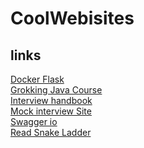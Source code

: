 # CoolWebisites

## links

[Docker Flask](https://www.digitalocean.com/community/tutorials/how-to-build-and-deploy-a-flask-application-using-docker-on-ubuntu-20-04) \
[Grokking Java Course](https://www.educative.io/courses/grokking-coding-interview-patterns-java) \
[Interview handbook](https://www.techinterviewhandbook.org/software-engineering-interview-guide/) \
[Mock interview Site](https://app.igotanoffer.com/coaching/tech/) \
[Swagger io](https://swagger.io/solutions/api-documentation/) \
[Read Snake Ladder](https://workat.tech/machine-coding/practice/snake-and-ladder-problem-zgtac9lxwntg)
<!--
[Link text Here](huhhh)
[Link text Here](huhhh)
[Link text Here](huhhh)
[Link text Here](huhhh)
[Link text Here](huhhh)
[Link text Here](huhhh)
[Link text Here](huhhh)
[Link text Here](huhhh)
[Link text Here](huhhh)
[Link text Here](huhhh)
[Link text Here](huhhh)
[Link text Here](huhhh)
-->
